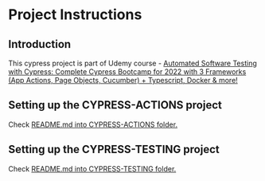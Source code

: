 # Project Instructions

## Introduction

This cypress project is part of Udemy course - [Automated Software Testing with Cypress: Complete Cypress Bootcamp for 2022 with 3 Frameworks (App Actions, Page Objects, Cucumber) + Typescript, Docker & more!](https://www.udemy.com/course/automated-testing-with-cypress/)

## Setting up the CYPRESS-ACTIONS project

Check [README.md into CYPRESS-ACTIONS folder.](./CYPRESS-ACTIONS/README.md)

## Setting up the CYPRESS-TESTING project

Check [README.md into CYPRESS-TESTING folder.](./CYPRESS-TESTING/README.md)